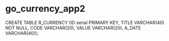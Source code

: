 # go_currency_app2

CREATE TABLE R_CURRENCY (ID serial PRIMARY KEY, TITLE VARCHAR(40) NOT NULL, CODE VARCHAR(20), VALUE VARCHAR(20), A_DATE VARCHAR(40));